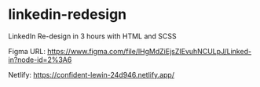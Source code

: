 # linkedin-redesign
LinkedIn Re-design in 3 hours with HTML and SCSS

Figma URL: https://www.figma.com/file/lHgMdZiEjsZIEvuhNCULpJ/Linked-in?node-id=2%3A6

Netlify: https://confident-lewin-24d946.netlify.app/
